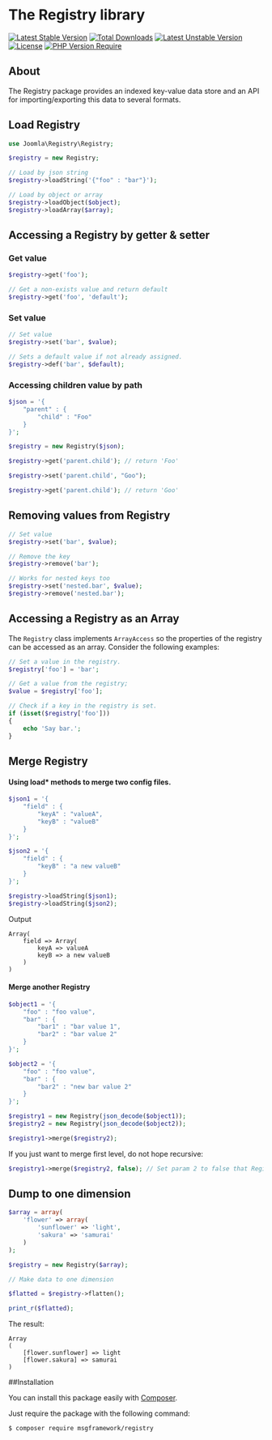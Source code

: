 # The Registry library

[![Latest Stable Version](http://poser.pugx.org/msgframework/registry/v)](https://packagist.org/packages/msgframework/registry)
[![Total Downloads](http://poser.pugx.org/msgframework/registry/downloads)](https://packagist.org/packages/msgframework/registry)
[![Latest Unstable Version](http://poser.pugx.org/msgframework/registry/v/unstable)](https://packagist.org/packages/msgframework/registry)
[![License](http://poser.pugx.org/msgframework/registry/license)](https://packagist.org/packages/msgframework/registry)
[![PHP Version Require](http://poser.pugx.org/msgframework/registry/require/php)](https://packagist.org/packages/msgframework/registry)

## About

The Registry package provides an indexed key-value data store and an API for importing/exporting this data to several formats.

## Load Registry

``` php
use Joomla\Registry\Registry;

$registry = new Registry;

// Load by json string
$registry->loadString('{"foo" : "bar"}');

// Load by object or array
$registry->loadObject($object);
$registry->loadArray($array);
```

## Accessing a Registry by getter & setter

### Get value

``` php
$registry->get('foo');

// Get a non-exists value and return default
$registry->get('foo', 'default');
```

### Set value

``` php
// Set value
$registry->set('bar', $value);

// Sets a default value if not already assigned.
$registry->def('bar', $default);
```

### Accessing children value by path

``` php
$json = '{
	"parent" : {
		"child" : "Foo"
	}
}';

$registry = new Registry($json);

$registry->get('parent.child'); // return 'Foo'

$registry->set('parent.child', "Goo");

$registry->get('parent.child'); // return 'Goo'
```

## Removing values from Registry

``` php
// Set value
$registry->set('bar', $value);

// Remove the key
$registry->remove('bar');

// Works for nested keys too
$registry->set('nested.bar', $value);
$registry->remove('nested.bar');
```

## Accessing a Registry as an Array

The `Registry` class implements `ArrayAccess` so the properties of the registry can be accessed as an array. Consider the following examples:

``` php
// Set a value in the registry.
$registry['foo'] = 'bar';

// Get a value from the registry;
$value = $registry['foo'];

// Check if a key in the registry is set.
if (isset($registry['foo']))
{
	echo 'Say bar.';
}
```

## Merge Registry

#### Using load* methods to merge two config files.

``` php
$json1 = '{
    "field" : {
        "keyA" : "valueA",
        "keyB" : "valueB"
    }
}';

$json2 = '{
    "field" : {
        "keyB" : "a new valueB"
    }
}';

$registry->loadString($json1);
$registry->loadString($json2);
```

Output

```
Array(
    field => Array(
        keyA => valueA
        keyB => a new valueB
    )
)
```

#### Merge another Registry

``` php
$object1 = '{
	"foo" : "foo value",
	"bar" : {
		"bar1" : "bar value 1",
		"bar2" : "bar value 2"
	}
}';

$object2 = '{
	"foo" : "foo value",
	"bar" : {
		"bar2" : "new bar value 2"
	}
}';

$registry1 = new Registry(json_decode($object1));
$registry2 = new Registry(json_decode($object2));

$registry1->merge($registry2);
```

If you just want to merge first level, do not hope recursive:

``` php
$registry1->merge($registry2, false); // Set param 2 to false that Registry will only merge first level
```

## Dump to one dimension

``` php
$array = array(
    'flower' => array(
        'sunflower' => 'light',
        'sakura' => 'samurai'
    )
);

$registry = new Registry($array);

// Make data to one dimension

$flatted = $registry->flatten();

print_r($flatted);
```

The result:

```
Array
(
    [flower.sunflower] => light
    [flower.sakura] => samurai
)
```

##Installation

You can install this package easily with [Composer](https://getcomposer.org/).

Just require the package with the following command:

    $ composer require msgframework/registry
